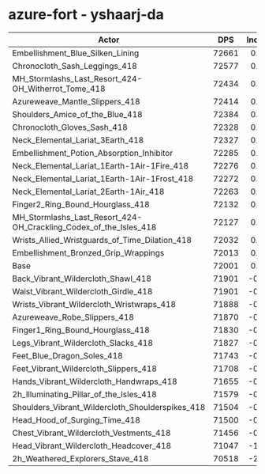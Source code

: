 # azure-fort - yshaarj-da
| Actor | DPS | Increase |
|---|:---:|:---:|
|Embellishment_Blue_Silken_Lining|72661|0.92%|
|Chronocloth_Sash_Leggings_418|72577|0.80%|
|MH_Stormlashs_Last_Resort_424-OH_Witherrot_Tome_418|72434|0.60%|
|Azureweave_Mantle_Slippers_418|72414|0.57%|
|Shoulders_Amice_of_the_Blue_418|72384|0.53%|
|Chronocloth_Gloves_Sash_418|72328|0.45%|
|Neck_Elemental_Lariat_3Earth_418|72327|0.45%|
|Embellishment_Potion_Absorption_Inhibitor|72285|0.39%|
|Neck_Elemental_Lariat_1Earth-1Air-1Fire_418|72276|0.38%|
|Neck_Elemental_Lariat_1Earth-1Air-1Frost_418|72272|0.38%|
|Neck_Elemental_Lariat_2Earth-1Air_418|72263|0.36%|
|Finger2_Ring_Bound_Hourglass_418|72132|0.18%|
|MH_Stormlashs_Last_Resort_424-OH_Crackling_Codex_of_the_Isles_418|72127|0.17%|
|Wrists_Allied_Wristguards_of_Time_Dilation_418|72032|0.04%|
|Embellishment_Bronzed_Grip_Wrappings|72013|0.02%|
|Base|72001|0.00%|
|Back_Vibrant_Wildercloth_Shawl_418|71901|-0.14%|
|Waist_Vibrant_Wildercloth_Girdle_418|71901|-0.14%|
|Wrists_Vibrant_Wildercloth_Wristwraps_418|71888|-0.16%|
|Azureweave_Robe_Slippers_418|71870|-0.18%|
|Finger1_Ring_Bound_Hourglass_418|71830|-0.24%|
|Legs_Vibrant_Wildercloth_Slacks_418|71827|-0.24%|
|Feet_Blue_Dragon_Soles_418|71743|-0.36%|
|Feet_Vibrant_Wildercloth_Slippers_418|71708|-0.41%|
|Hands_Vibrant_Wildercloth_Handwraps_418|71655|-0.48%|
|2h_Illuminating_Pillar_of_the_Isles_418|71579|-0.59%|
|Shoulders_Vibrant_Wildercloth_Shoulderspikes_418|71504|-0.69%|
|Head_Hood_of_Surging_Time_418|71500|-0.70%|
|Chest_Vibrant_Wildercloth_Vestments_418|71456|-0.76%|
|Head_Vibrant_Wildercloth_Headcover_418|71047|-1.32%|
|2h_Weathered_Explorers_Stave_418|70518|-2.06%|
